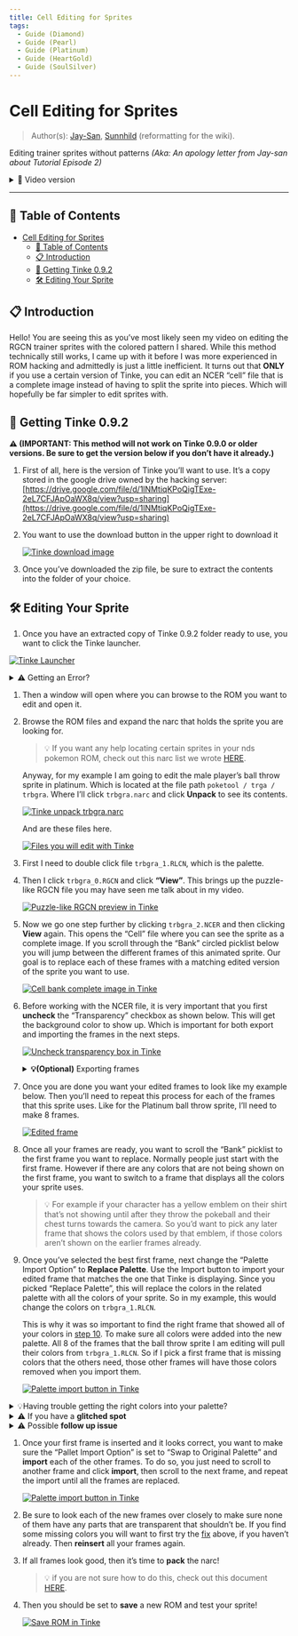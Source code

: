 ```yaml
---
title: Cell Editing for Sprites
tags:
  - Guide (Diamond)
  - Guide (Pearl)
  - Guide (Platinum)
  - Guide (HeartGold)
  - Guide (SoulSilver)
---
```


# Cell Editing for Sprites
> Author(s): [Jay-San](#), [Sunnhild](#) (reformatting for the wiki).  

Editing trainer sprites without patterns *(Aka: An apology letter from Jay-san about Tutorial Episode 2)*

<details>
	<summary>🎥 Video version</summary>
	<div>
		<a href="https://www.youtube.com/watch?v=kZW9LTiAfrY">
			<strong>Pokemon DS Rom Editing Tutorial Pt 2.5: Easier Editing w/ RECN Files (Aka: NCER)</strong>
		</a>
		<br />
		<div class="video-responsive">
			<iframe type="text/html" width="480" height="270" src="https://www.youtube.com/embed/kZW9LTiAfrY" frameborder="0" title="Jay-San: Pokemon DS Rom Editing Tutorial Pt 2.5: Easier Editing w/ NCER Files (Aka: NCER)" allowfullscreen></iframe>
		</div>
	</div>
</details>

--- 

## 📌 Table of Contents
- [Cell Editing for Sprites](#cell-editing-for-sprites)
	- [📌 Table of Contents](#-table-of-contents)
	- [📋 Introduction](#-introduction)
	- [💾 Getting Tinke 0.9.2](#-getting-tinke-092)
	- [🛠️ Editing Your Sprite](#️-editing-your-sprite)

## 📋 Introduction
Hello! You are seeing this as you’ve most likely seen my video on editing the RGCN trainer sprites with the colored pattern I shared. While this method technically still works, I came up with it before I was more experienced in ROM hacking and admittedly is just a little inefficient. It turns out that **ONLY** if you use a certain version of Tinke, you can edit an NCER “cell” file that is a complete image instead of having to split the sprite into pieces. Which will hopefully be far simpler to edit sprites with.

## 💾 Getting Tinke 0.9.2 

**⚠️ (IMPORTANT: This method will not work on Tinke 0.9.0 or older versions. Be sure to get the version below if you don’t have it already.)**

1. First of all, here is the version of Tinke you’ll want to use. It’s a copy stored in the google drive owned by the hacking server:
[https://drive.google.com/file/d/1lNMtiqKPoQigTExe-2eL7CFJApOaWX8q/view?usp=sharing](https://drive.google.com/file/d/1lNMtiqKPoQigTExe-2eL7CFJApOaWX8q/view?usp=sharing)

2. You want to use the download button in the upper right to download it

    [![Tinke download image](resources/tinke_download.png)](resources/tinke_download.png)

3. Once you’ve downloaded the zip file, be sure to extract the contents into the folder of your choice.

## 🛠️ Editing Your Sprite

1. Once you have an extracted copy of Tinke 0.9.2 folder ready to use, you want to click the Tinke launcher.

[![Tinke Launcher](resources/tinke_launcher.png)](resources/tinke_launcher.png)

<details>
	<summary>⚠️ Getting an Error?</summary>
	<div>
		A few people have gotten the error below when opening Tinke 0.9.2 specifically.

		[![Tinke 0.9.2 error](resources/tinke092_error.png)](resources/tinke092_error.png)

		This seems to be related to their computer putting a block on the Tinke files. If you see this error you should:
		1. Delete the Tinke folder you just made.
		2. Locate the zip file you downloaded from the link above.
		3. Right click it and select Properties.
		4. If you see an “Unblock” checkbox like the one circled below, uncheck it and click OK.
			
				[![Unblock Tinke in properties](resources/unblock_tinke_properties.png)](resources/unblock_tinke_properties.png)
			
		5. Then extract your zip file again to make a new Tinke Folder, and try to open Tinke to see if the error is fixed.

		<blockquote>
			<strong>
				📝 Note: If the error continues please let us know in Discord.
			</strong>
		</blockquote>
	</div>
</details>
	
1. Then a window will open where you can browse to the ROM you want to edit and open it.

2. Browse the ROM files and expand the narc that holds the sprite you are looking for. 

	> 💡 If you want any help locating certain sprites in your nds pokemon ROM, check out this narc list we wrote [HERE](https://docs.google.com/document/d/1_nRfhDEoNFbvYP-yjx4oAWmgGXxvqFBvLwYANFehxUU). <!-- TODO add list of known sprite location ressource -->

	Anyway, for my example I am going to edit the male player’s ball throw sprite in platinum. Which is located at the file path `poketool / trga / trbgra`. Where I’ll click `trbgra.narc` and click **Unpack** to see its contents.

	[![Tinke unpack trbgra.narc](resources/tinke_unpack.png)](resources/tinke_unpack.png)

	And are these files here.

	[![Files you will edit with Tinke](resources/tinke_files.png)](resources/tinke_files.png)

3. First I need to double click file `trbgra_1.RLCN`, which is the palette.

4. Then I click `trbgra_0.RGCN` and click **“View”**. This brings up the puzzle-like RGCN file you may have seen me talk about in my video.

	[![Puzzle-like RGCN preview in Tinke](resources/puzzle_rgcn_tinke.png)](resources/puzzle_rgcn_tinke.png)

5. Now we go one step further by clicking `trbgra_2.NCER` and then clicking **View** again. This opens the “Cell” file where you can see the sprite as a complete image. If you scroll through the “Bank” circled picklist below you will jump between the different frames of this animated sprite. Our goal is to replace each of these frames with a matching edited version of the sprite you want to use.

	[![Cell bank complete image in Tinke](resources/cell_bank_tinke.png)](resources/cell_bank_tinke.png)

6. <a name="7"></a> Before working with the NCER file, it is very important that you first **uncheck** the “Transparency” checkbox as shown below. This will get the background color to show up. Which is important for both export and importing the frames in the next steps.

	[![Uncheck transparency box in Tinke](resources/uncheck_transparency_tinke.png)](resources/uncheck_transparency_tinke.png)

	<details>
	<summary><strong>💡(Optional)</strong> Exporting frames</summary>
	<div>
		If you want, you can export each of the frames of this sprite as png images by scrolling to each of them in the “Bank” picklist and clicking <strong>Export</strong> for each one. Then you could use them as references when making your own edited frames that you want to insert in the next step. However if you already have the edited frames you want, you can skip this step.
		[![Export frames in Tinke](resources/export_frames_tinke.png)](resources/export_frames_tinke.png)
		
		When you export a frame it will look like the example below. Where the frame is a tiny box in the center of a large transparent image. You want to make sure background is displaying like my example below, by following [step 7](#7).
		
		The area covered by the background is your drawable area, but you still want to make sure your edited frame keeps the same large transparent border around it like my example in the next step. 
		
		[![Exported frame](resources/exported_frame_tinke.png)](resources/exported_frame_tinke.png) 
	</div>
	</details>

7. Once you are done you want your edited frames to look like my example below. Then you’ll need to repeat this process for each of the frames that this sprite uses. Like for the Platinum ball throw sprite, I’ll need to make 8 frames.

	[![Edited frame](resources/edited_frame.png)](resources/edited_frame.png)

8. Once all your frames are ready, you want to scroll the “Bank” picklist to the first frame you want to replace. Normally people just start with the first frame. However if there are any colors that are not being shown on the first frame, you want to switch to a frame that displays all the colors your sprite uses. 

	> 💡 For example if your character has a yellow emblem on their shirt that’s not showing until after they throw the pokeball and their chest turns towards the camera. So you’d want to pick any later frame that shows the colors used by that emblem, if those colors aren’t shown on the earlier frames already.

9.  Once you’ve selected the best first frame, next change the “Palette Import Option” to **Replace Palette**. Use the Import button to import your edited frame that matches the one that Tinke is displaying. Since you picked “Replace Palette”, this will replace the colors in the related palette with all the colors of your sprite. So in my example, this would change the colors on `trbgra_1.RLCN`.

	This is why it was so important to find the right frame that showed all of your colors in <a href="#10">step 10</a>. To make sure all colors were added into the new palette. All 8 of the frames that the ball throw sprite I am editing will pull their colors from `trbgra_1.RLCN`. So if I pick a first frame that is missing colors that the others need, those other frames will have those colors removed when you import them.

	[![Palette import button in Tinke](resources/tinke_palette_import.png)](resources/tinke_palette_import.png)

<details>
	<summary>💡Having trouble getting the right colors into your palette?</summary>
	<div>
		You can use <strong>Console Tool</strong> to set the colors manually. Then you can import all frames just using “Swap to Original Palette” instead. You can learn about how to do so with this video:
		<a href="https://www.youtube.com/watch?v=ESQjr7OB1pA">
			<strong>Pokemon DS Rom Editing Tutorial Pt 14: Quick Color Changes with Console Tool</strong>
		</a>
		<div class="video-responsive">
			<iframe type="text/html" width="480" height="270" src="https://www.youtube.com/embed/ESQjr7OB1pA" frameborder="0" title="Jay-San: Pokemon DS Rom Editing Tutorial Pt 14: Quick Color Changes with Console Tool" allowfullscreen></iframe>
		</div>
	</div>
</details>

<details>
	<a name="fix-1"></a><summary>⚠️ If you have a <strong>glitched spot</strong></summary>
	<div>
		Now after importing your first frame it’s possible that it looks mostly ok but has a glitched spot like mine below. Worry not, this seems to happen a lot.

		[![Glitched imported image](resources/glitched_image_import.png)](resources/glitched_image_import.png)
		
		The fix should be to:
    	1. Change the **Palette Import Option** to “Swap to Original Palette”.
		2. Import your frame again.
			Since your colors should be correctly inserted into the Palette by [step 10](#10), they are reapplied to the frame automatically. This seems to fix the glitched spot, though we are not certain why this happens.
	</div>
</details>
<details>
	<a name="fix-2"></a><summary>⚠️ Possible <strong>follow up issue</strong></summary>
	<div>
		A follow up issue that can happen after you do the <a href="#fix-1">fix</a> is that some of the colors of the sprite may be missing. Like if you look REALLY close at my sprite below, my pants are transparent. The fix I found is the steps below, but if all the colors on all your sprites look ok you can skip this step.

		<blockquote>📝 <strong>NOTE:</strong> This is a <strong>newly discovered issue</strong>, so this fix is not widely tested yet. If the steps below give you any trouble let us know in the sprite support channel in the discord and we’ll try to help further. </blockquote>

		1. Type **442** into the Threshold field that is next to the “Pallet Import Options”.
		*(**442** is just the **max value** this field can hold)*

				[![Palette threshold value fix](resources/palette_threshold_fix.png)](resources/palette_threshold_fix.png)
			1. Change the “Pallet Import Option” back to **Replace Palette**.
		2. **Import** your frame again.
		3. You may need to **repeat** the <a href="#fix-1">fix</a> above to fix the glitched area again.
		4. The sprite should now look 100% correct!
	</div>
</details>

1.  Once your first frame is inserted and it looks correct, you want to make sure the “Pallet Import Option” is set to “Swap to Original Palette” and **import** each of the other frames. To do so, you just need to scroll to another frame and click **import**, then scroll to the next frame, and repeat the import until all the frames are replaced.

	[![Palette import button in Tinke](resources/tinke_palette_import.png)](resources/tinke_palette_import.png)

2.  Be sure to look each of the new frames over closely to make sure none of them have any parts that are transparent that shouldn’t be. If you find some missing colors you will want to first try the <a href="#fix-2">fix</a> above, if you haven’t already. Then **reinsert** all your frames again.

3.  If all frames look good, then it’s time to **pack** the narc! 

	> 💡 if you are not sure how to do this, check out this document [HERE](https://docs.google.com/document/d/1nyuRlun9Gm_5lWodBVLZgOwTgU26k8oyfscnPZZSfV8/edit?usp=sharing).<!-- TODO add how to pack a NARC in ressource -->

4.  Then you should be set to **save** a new ROM and test your sprite!

	[![Save ROM in Tinke](resources/tinke_save_rom.png)](resources/tinke_save_rom.png)
